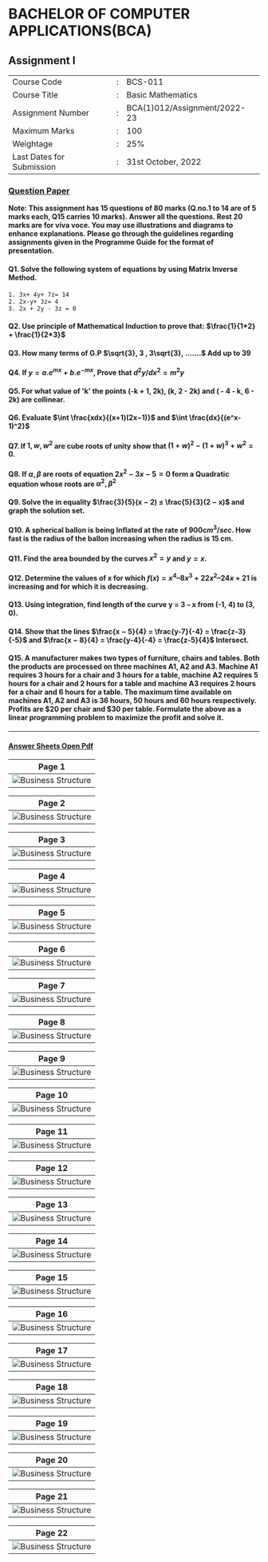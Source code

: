 # BACHELOR OF COMPUTER APPLICATIONS(BCA)
## Assignment I
|  |  |  |
|-------------|-------------|---------|
|Course Code |:| BCS-011 |
|Course Title |:| Basic Mathematics| 
|Assignment Number |:| BCA(1)012/Assignment/2022-23|
|Maximum Marks |:| 100|
|Weightage |:| 25%|
|Last Dates for Submission |:| 31st October, 2022|
### <u> **Question Paper** </u>
**Note: This assignment has 15 questions of 80 marks (Q.no.1 to 14 are of 5 marks each, Q15 carries 10 marks). Answer all the questions. Rest 20 marks are for viva voce. You may use illustrations and diagrams to enhance explanations. Please go through the guidelines regarding assignments given in the Programme Guide for the format of presentation.**

#### Q1. Solve the following system of equations by using Matrix Inverse Method.
    1. 3x+ 4y+ 7z= 14
    2. 2x-y+ 3z= 4
    3. 2x + 2y - 3z = 0
#### Q2. Use principle of Mathematical Induction to prove that: $\frac{1}{1*2} + \frac{1}{2*3}$
#### Q3. How many terms of G.P  $\sqrt{3}, 3 , 3\sqrt{3}, .......$ Add up to 39
#### Q4. If $y = a.e^{mx} + b.e^{-mx}$, Prove that $d^2y/dx^2 = m^2y$
#### Q5. For what value of 'k' the points (-k + 1, 2k), (k, 2 - 2k) and ( - 4 - k, 6 - 2k) are collinear.
#### Q6. Evaluate $\int \frac{xdx}{(x+1)(2x−1)}$ and $\int \frac{dx}{(e^x-1)^2}$
#### Q7. If $1, w, w^2$ are cube roots of unity show that $(1+ w)^2 - (1 + w)^3 + w^2 = 0$.
#### Q8. If $α, β$ are roots of equation $2x^2-3x-5=0$ form a Quadratic equation whose roots are $α^2, β^2$
#### Q9. Solve the in equality $\frac{3}{5}(x − 2) ≤ \frac{5}{3}(2 − x)$ and graph the solution set.
#### Q10. A spherical ballon is being Inflated at the rate of $900 cm^3/sec$. How fast is the radius of the ballon increasing when the radius is 15 cm.
#### Q11. Find the area bounded by the curves $x^2 = y$ and $y = x$.
#### Q12. Determine the values of x for which $f(x) = x^4 – 8x^3 + 22x^2– 24x + 21$ is increasing and for which it is decreasing.
#### Q13. Using integration, find length of the curve y = 3 – x from (-1, 4) to (3, 0).
#### Q14. Show that the lines $\frac{x − 5}{4} = \frac{y-7}{-4} = \frac{z-3}{-5}$ and $\frac{x − 8}{4} = \frac{y-4}{-4} = \frac{z-5}{4}$ Intersect.
#### Q15. A manufacturer makes two types of furniture, chairs and tables. Both the products are processed on three machines A1, A2 and A3. Machine A1 requires 3 hours for a chair and 3 hours for a table, machine A2 requires 5 hours for a chair and 2 hours for a table and machine A3 requires 2 hours for a chair and 6 hours for a table. The maximum time available on machines A1, A2 and A3 is 36 hours, 50 hours and 60 hours respectively. Profits are $20 per chair and $30 per table. Formulate the above as a linear programming problem to maximize the profit and solve it.
<hr/>

#### <u> **Answer Sheets** </u> <a href="images/Assignment-BCS-012.pdf"> Open Pdf </a>
|Page 1|
|:-----------------------------------------:|
| ![Business Structure](images/Page01.jpg "Page 1")|


|Page 2|
|:--------------------------------------------------:|
| ![Business Structure](images/Page02.jpg "Page 2")|

|Page 3|
|:--------------------------------------------------:|
| ![Business Structure](images/Page03.jpg "Page 3")|

|Page 4|
|:--------------------------------------------------:|
| ![Business Structure](images/Page04.jpg "Page 4")|

|Page 5|
|:--------------------------------------------------:|
| ![Business Structure](images/Page05.jpg "Page 5")|

|Page 6|
|:--------------------------------------------------:|
| ![Business Structure](images/Page06.jpg "Page 6")|

|Page 7|
|:--------------------------------------------------:|
| ![Business Structure](images/Page07.jpg "Page 7")|

|Page 8|
|:--------------------------------------------------:|
| ![Business Structure](images/Page08.jpg "Page 8")|

|Page 9|
|:--------------------------------------------------:|
| ![Business Structure](images/Page09.jpg "Page 9")|


|Page 10|
|:--------------------------------------------------:|
| ![Business Structure](images/Page10.jpg "Page 10")|


|Page 11|
|:--------------------------------------------------:|
| ![Business Structure](images/Page11.jpg "Page 11")|


|Page 12|
|:--------------------------------------------------:|
| ![Business Structure](images/Page12.jpg "Page 12")|


|Page 13|
|:--------------------------------------------------:|
| ![Business Structure](images/Page13.jpg "Page 13")|


|Page 14|
|:--------------------------------------------------:|
| ![Business Structure](images/Page14.jpg "Page 14")|


|Page 15|
|:--------------------------------------------------:|
| ![Business Structure](images/Page15.jpg "Page 15")|


|Page 16|
|:--------------------------------------------------:|
| ![Business Structure](images/Page16.jpg "Page 16")|


|Page 17|
|:--------------------------------------------------:|
| ![Business Structure](images/Page17.jpg "Page 17")|


|Page 18|
|:--------------------------------------------------:|
| ![Business Structure](images/Page18.jpg "Page 18")|


|Page 19|
|:--------------------------------------------------:|
| ![Business Structure](images/Page19.jpg "Page 19")|


|Page 20|
|:--------------------------------------------------:|
| ![Business Structure](images/Page20.jpg "Page 20")|


|Page 21|
|:--------------------------------------------------:|
| ![Business Structure](images/Page21.jpg "Page 21")|

|Page 22|
|:--------------------------------------------------:|
| ![Business Structure](images/Page22.jpg "Page 22")|
